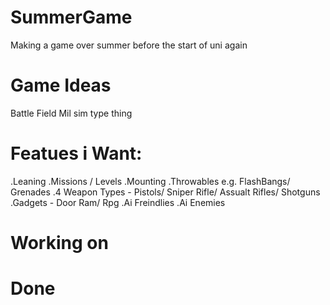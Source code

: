 # SummerGame
Making a game over summer before the start of uni again

# Game Ideas
Battle Field Mil sim type thing

# Featues i Want:
.Leaning
.Missions / Levels
.Mounting
.Throwables e.g. FlashBangs/ Grenades 
.4 Weapon Types - Pistols/ Sniper Rifle/ Assualt Rifles/ Shotguns
.Gadgets - Door Ram/ Rpg
.Ai Freindlies
.Ai Enemies

# Working on


# Done
